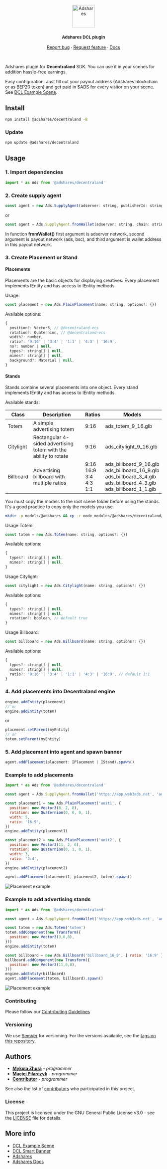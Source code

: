 <p align="center">
  <a href="https://adshares.net/">
    <img src="https://adshares.net/logos/ads.svg" alt="Adshares" width=72 height=72>
  </a>
  <h3 align="center"><small>Adshares DCL plugin</small></h3>
  <p align="center">
    <a href="https://github.com/adshares/decentraland/issues/new?template=bug_report.md&labels=Bug">Report bug</a>
    ·
    <a href="https://github.com/adshares/decentraland/issues/new?template=feature_request.md&labels=New%20Feature">Request feature</a>
    ·
    <a href="https://docs.adshares.net/adserver/">Docs</a>
  </p>
</p>

<br>

Adshares plugin for **Decentraland** SDK. You can use it in your scenes for addition hassle-free earnings.

Easy configuration. Just fill out your payout address (Adshares blockchain or as BEP20 token) and get paid in $ADS for every visitor on your scene. See [DCL Example Scene](https://github.com/adshares/dcl-scene).

## Install

```bash
npm install @adshares/decentraland -B
```

### Update

```bash
npm update @adshares/decentraland
```

## Usage

### 1. Import dependencies

```js
import * as Ads from '@adshares/decentraland'
```

### 2. Create supply agent

```js
const agent = new Ads.SupplyAgent(adserver: string, publisherId: string)
```

or

```js
const agent = Ads.SupplyAgent.fromWallet(adserver: string, chain: string, wallet: string)
```

In function **fromWallet()** first argument is adserver network, second argument is payout network (ads, bsc), and third argument is wallet address in this payout network.

### 3. Create Placement or Stand

#### Placements

Placements are the basic objects for displaying creatives.
Every placement implements IEntity and has access to IEntity methods.

Usage:

```js
const placement = new Ads.PlainPlacement(name: string, options?: {})
```

Available options:

```js
{
  position?: Vector3, // @decentraland-ecs
  rotation?: Quaternion, // @decentraland-ecs
  width?: number,
  ratio?: '9:16' | '3:4' | '1:1' | '4:3' | '16:9',
  no?: number | null,
  types?: string[] | null,
  mimes?: string[] | null,
  background?: Material | null,
}
```

#### Stands

Stands combine several placements into one object.
Every stand implements IEntity and has access to IEntity methods.

Available stands:

| Class     | Description                                                      | Ratios                                    | Models                                                                                                                              |
|-----------|------------------------------------------------------------------|-------------------------------------------|-------------------------------------------------------------------------------------------------------------------------------------|
| Totem     | A simple advertising totem                                       | 9:16                                      | ads_totem_9_16.glb                                                                                                                  |
| Citylight | Rectangular 4-sided advertising totem with the ability to rotate | 9:16                                      | ads_citylight_9_16.glb                                                                                                              |
| Billboard | Advertising billboard with multiple ratios                       | 9:16<br/> 16:9<br/> 3:4<br/> 4:3<br/> 1:1 | ads_billboard_9_16.glb<br/> ads_billboard_16_9.glb<br/> ads_billboard_3_4.glb<br/> ads_billboard_4_3.glb<br/> ads_billboard_1_1.glb | 


You must copy the models to the root scene folder before using the stands. It's a good practice to copy only the models you use.

```bash
mkdir -p models/@adshares && cp -r node_modules/@adshares/decentraland/models/ads_totem_9_16.glb models/@adshares
```

Usage Totem:

```js
const totem = new Ads.Totem(name: string, options?: {})
```

Available options:

```js
{
  types?: string[] | null,
  mimes?: string[] | null,
}
```

Usage Citylight:

```js
const citylight = new Ads.Citylight(name: string, options?: {})
```

Available options:

```js
{
  types?: string[] | null,
  mimes?: string[] | null,
  rotation?: boolean, // default true
}
```

Usage Billboard:

```js
const billboard = new Ads.Billboard(name: string, options?: {})
```

Available options:

```js
{
  types?: string[] | null,
  mimes?: string[] | null,
  ratio?: '9:16' | '3:4' | '1:1' | '4:3' | '16:9', // default 1:1
}
```


### 4. Add placements into Decentraland engine

```js
engine.addEntity(placement)
// or
engine.addEntity(totem)
```
or 

```js
placement.setParent(myEntity)
// or
totem.setParent(myEntity)
```

### 5. Add placement into agent and spawn banner

```js
agent.addPlacement(placement: IPlacement | IStand).spawn()
```

### Example to add placements

```js
import * as Ads from '@adshares/decentraland'

const agent = Ads.SupplyAgent.fromWallet('https://app.web3ads.net', 'ads', '0001-00000000-9B6F')

const placement1 = new Ads.PlainPlacement('unit1', {
  position: new Vector3(8, 2, 8),
  rotation: new Quaternion(0, 0, 0, 1),
  width: 5,
  ratio: '16:9',
})
engine.addEntity(placement1)

const placement2 = new Ads.PlainPlacement('unit2', {
  position: new Vector3(11, 2, 6),
  rotation: new Quaternion(0, 1, 0, 1),
  width: 3,
  ratio: '3:4',
})
engine.addEntity(placement2)

agent.addPlacement(placement1, placement2, totem).spawn()
```

![Placement example](/assets/placement_example.png "Decentraland scene")


### Example to add advertising stands

```js
import * as Ads from '@adshares/decentraland'

const agent = Ads.SupplyAgent.fromWallet('https://app.web3ads.net', 'ads', '0001-00000000-9B6F')

const totem = new Ads.Totem('totem')
totem.addComponent(new Transform({
  position: new Vector3(3,0,8),
}))
engine.addEntity(totem)

const billboard = new Ads.Billboard('billboard_16_9', { ratio: '16:9' })
billboard.addComponent(new Transform({
  position: new Vector3(11,0,8),
}))
engine.addEntity(billboard)
agent.addPlacement(totem, billboard).spawn()
```

![Placement example](/assets/stands_example.png "Decentraland scene") 

### Contributing

Please follow our [Contributing Guidelines](docs/CONTRIBUTING.md)

### Versioning

We use [SemVer](http://semver.org/) for versioning. For the versions available, see the [tags on this repository](https://github.com/adshares/decentraland/tags).

## Authors

- **[Mykola Zhura](https://github.com/Niko-Yea)** - _programmer_
- **[Maciej Pilarczyk](https://github.com/m-pilarczyk)** - _programmer_
- **[Contributor](https://github.com/smartsir796)** - _programmer_

See also the list of [contributors](https://github.com/adshares/decentraland/contributors) who participated in this project.

### License

This project is licensed under the GNU General Public License v3.0 - see the [LICENSE](LICENSE) file for details.

## More info

- [DCL Example Scene](https://github.com/adshares/dcl-scene)
- [DCL Smart Banner](https://github.com/adshares/dcl-smart-banner)
- [Adshares](https://adshares.net)
- [Adshares Docs](https://docs.adshares.net)
